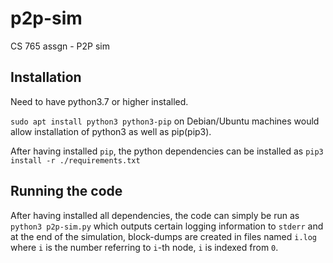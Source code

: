 # p2p-sim
CS 765 assgn - P2P sim

## Installation
Need to have python3.7 or higher installed.

`sudo apt install python3 python3-pip` on Debian/Ubuntu machines would allow installation of python3 as well as pip(pip3).

After having installed `pip`, the python dependencies can be installed as `pip3 install -r ./requirements.txt`

## Running the code
After having installed all dependencies, the code can simply be run as `python3 p2p-sim.py` which outputs certain logging information to `stderr` and at the end of the simulation, block-dumps are created in files named `i.log` where `i` is the number referring to `i`-th node, `i` is indexed from `0`.